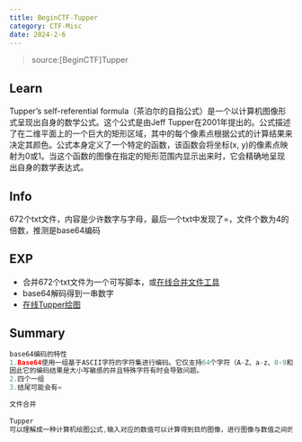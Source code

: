 ```yaml
---
title: BeginCTF-Tupper
category: CTF-Misc
date: 2024-2-6
---
```



> source:[BeginCTF]Tupper

## Learn

Tupper’s self-referential formula（茶泊尔的自指公式）是一个以计算机图像形式呈现出自身的数学公式。这个公式是由Jeff Tupper在2001年提出的。公式描述了在二维平面上的一个巨大的矩形区域，其中的每个像素点根据公式的计算结果来决定其颜色。公式本身定义了一个特定的函数，该函数会将坐标(x, y)的像素点映射为0或1。当这个函数的图像在指定的矩形范围内显示出来时，它会精确地呈现出自身的数学表达式。

## Info

672个txt文件，内容是少许数字与字母，最后一个txt中发现了=，文件个数为4的倍数，推测是base64编码

## EXP

- 合并672个txt文件为一个可写脚本，或[在线合并文件工具](https://uutool.cn/txt-merge/)
- base64解码得到一串数字
- [在线Tupper绘图](https://tuppers-formula.ovh/)

## Summary

```cpp
base64编码的特性
1.Base64使用一组基于ASCII字符的字符集进行编码。它仅支持64个字符（A-Z、a-z、0-9和+ /）
因此它的编码结果是大小写敏感的并且特殊字符有时会导致问题。
2.四个一组
3.结尾可能会有=
  
文件合并
  
Tupper
可以理解成一种计算机绘图公式,输入对应的数值可以计算得到目的图像，进行图像与数值之间的转换
```
